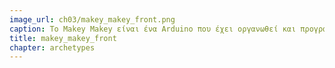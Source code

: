 ```yaml
---
image_url: ch03/makey_makey_front.png
caption: Το Makey Makey είναι ένα Arduino που έχει οργανωθεί και προγραμματιστεί έτσι ώστε να διευκολύνει τον πειραματισμό με νέες συσκευές εισόδου.
title: makey_makey_front
chapter: archetypes
---
```

